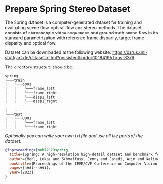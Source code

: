# Prepare Spring Stereo Dataset

The Spring dataset is a computer-generated dataset for training and evaluating scene flow, optical flow and stereo methods. The dataset consists of stereoscopic video sequences and ground truth scene flow in its standard parametrization with reference frame disparity, target frame disparity and optical flow.
 </br>

Dataset can be downloaded at the following website: https://darus.uni-stuttgart.de/dataset.xhtml?persistentId=doi:10.18419/darus-3376

The directory structure should be:
```text
spring
└───train
|   └───0001
|   |    └───frame_left
|   |    └───frame_right
|   |    └───disp1_left
|   |    └───disp1_right

|   ...
└───test
|   └───0001
|   |    └───frame_left
|   |    └───frame_right
```

_Optionally you can write your own txt file and use all the parts of the dataset._ 

```bibtex
@inproceedings{mehl2023spring,
  title={Spring: A high-resolution high-detail dataset and benchmark for scene flow, optical flow and stereo},
  author={Mehl, Lukas and Schmalfuss, Jenny and Jahedi, Azin and Nalivayko, Yaroslava and Bruhn, Andr{\'e}s},
  booktitle={Proceedings of the IEEE/CVF Conference on Computer Vision and Pattern Recognition},
  pages={4981--4991},
  year={2023}
}
```